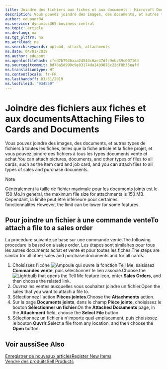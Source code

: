 ```yaml
---
title: Joindre des fichiers aux fiches et aux documents | Microsoft Docs
description: Vous pouvez joindre des images, des documents, et autres types de fichiers à toutes les fiches et à tous les types documents vente et achat.
author: edupont04
ms.service: dynamics365-business-central
ms.topic: article
ms.devlang: na
ms.tgt_pltfrm: na
ms.workload: na
ms.search.keywords: upload, attach, attachments
ms.date: 04/01/2019
ms.author: edupont
ms.openlocfilehash: cfed7b7946aaa24544c6ae47dfc9ebc39c00716d
ms.sourcegitcommit: bd78a5d990c9e83174da1409076c22df8b35eafd
ms.translationtype: HT
ms.contentlocale: fr-FR
ms.lasthandoff: 03/31/2019
ms.locfileid: "934559"
---
```

# <a name="attaching-files-to-cards-and-documents"></a><span data-ttu-id="f5957-103">Joindre des fichiers aux fiches et aux documents</span><span class="sxs-lookup"><span data-stu-id="f5957-103">Attaching Files to Cards and Documents</span></span>
<span data-ttu-id="f5957-104">Vous pouvez joindre des images, des documents, et autres types de fichiers à toutes les fiches, telles que la fiche article et la fiche projet, et vous pouvez joindre des fichiers à tous les types documents vente et achat.</span><span class="sxs-lookup"><span data-stu-id="f5957-104">You can attach pictures, documents, and other types of files to all cards, such as the item card and job card, and you can attach files to all types of sales and purchase documents.</span></span>

> [!Note]
> <span data-ttu-id="f5957-105">Généralement la taille de fichier maximale pour les documents joints est le 150 Mo.</span><span class="sxs-lookup"><span data-stu-id="f5957-105">In general, the maximum file size for attachments is 150 MB.</span></span> <span data-ttu-id="f5957-106">Cependant, la limite peut être inférieure pour certaines fonctionnalités.</span><span class="sxs-lookup"><span data-stu-id="f5957-106">However, the limit can be lower for some features.</span></span> 

## <a name="to-attach-a-file-to-a-sales-order"></a><span data-ttu-id="f5957-107">Pour joindre un fichier à une commande vente</span><span class="sxs-lookup"><span data-stu-id="f5957-107">To attach a file to a sales order</span></span>
<span data-ttu-id="f5957-108">La procédure suivante se base sur une commande vente.</span><span class="sxs-lookup"><span data-stu-id="f5957-108">The following procedure is based on a sales order.</span></span> <span data-ttu-id="f5957-109">Les étapes sont similaires pour tous les autres documents achat et vente et pour toutes les fiches.</span><span class="sxs-lookup"><span data-stu-id="f5957-109">The steps are similar for all other sales and purchase documents and for all cards.</span></span>

1. <span data-ttu-id="f5957-110">Choisissez l'icône ![Ampoule qui ouvre la fonction Tell Me](media/ui-search/search_small.png "Dites-moi ce que vous voulez faire"), saisissez **Commandes vente**, puis sélectionnez le lien associé.</span><span class="sxs-lookup"><span data-stu-id="f5957-110">Choose the ![Lightbulb that opens the Tell Me feature](media/ui-search/search_small.png "Tell me what you want to do") icon, enter **Sales Orders**, and then choose the related link.</span></span>
2. <span data-ttu-id="f5957-111">Ouvrez les ventes auxquelles vous souhaitez joindre un fichier.</span><span class="sxs-lookup"><span data-stu-id="f5957-111">Open the sales that you want to attach a file to.</span></span>
3. <span data-ttu-id="f5957-112">Sélectionnez l'action **Pièces jointes**.</span><span class="sxs-lookup"><span data-stu-id="f5957-112">Choose the **Attachments** action.</span></span>
4. <span data-ttu-id="f5957-113">Sur la page **Documents joints**, dans le champ **Pièce jointe**, choisissez le bouton **Sélectionner un fichier**.</span><span class="sxs-lookup"><span data-stu-id="f5957-113">On the **Attached Documents** page, in the **Attachment** field, choose the **Select File** button.</span></span>
5. <span data-ttu-id="f5957-114">Sélectionnez un fichier à n'importe quel emplacement, puis choisissez le bouton **Ouvrir**.</span><span class="sxs-lookup"><span data-stu-id="f5957-114">Select a file from any location, and then choose the **Open** button.</span></span>

## <a name="see-also"></a><span data-ttu-id="f5957-115">Voir aussi</span><span class="sxs-lookup"><span data-stu-id="f5957-115">See Also</span></span>
[<span data-ttu-id="f5957-116">Enregistrer de nouveaux articles</span><span class="sxs-lookup"><span data-stu-id="f5957-116">Register New Items</span></span>](inventory-how-register-new-items.md)  
[<span data-ttu-id="f5957-117">Vendre des produits</span><span class="sxs-lookup"><span data-stu-id="f5957-117">Sell Products</span></span>](sales-how-sell-products.md)
